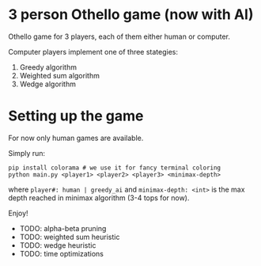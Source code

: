 # 3 person Othello game (now with AI)
Othello game for 3 players, each of them either human or computer.

Computer players implement one of three stategies:
1. Greedy algorithm
2. Weighted sum algorithm
3. Wedge algorithm

# Setting up the game
For now only human games are available.

Simply run:
```
pip install colorama # we use it for fancy terminal coloring
python main.py <player1> <player2> <player3> <minimax-depth>
```
where `player#: human | greedy_ai` and `minimax-depth: <int>`
is the max depth reached in minimax algorithm (3-4 tops for now).

Enjoy!

- TODO: alpha-beta pruning
- TODO: weighted sum heuristic
- TODO: wedge heuristic
- TODO: time optimizations